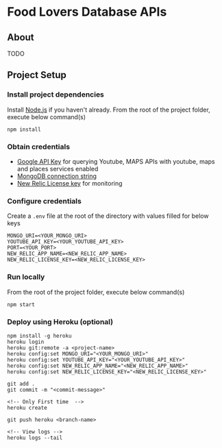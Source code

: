 # Food Lovers Database APIs

## About

TODO

## Project Setup

### Install project dependencies

Install [Node.js](https://nodejs.org/en/) if you haven't already.
From the root of the project folder, execute below command(s)

```
npm install
```

### Obtain credentials

- [Google API Key](https://developers.google.com/workspace/guides/create-credentials) for querying Youtube, MAPS APIs with youtube, maps and places services enabled
- [MongoDB connection string](https://docs.atlas.mongodb.com/tutorial/create-new-cluster/)
- [New Relic License key](https://docs.newrelic.com/docs/apis/intro-apis/new-relic-api-keys/) for monitoring

### Configure credentials

Create a `.env` file at the root of the directory with values filled for below keys

```
MONGO_URI=<YOUR_MONGO_URI>
YOUTUBE_API_KEY=<YOUR_YOUTUBE_API_KEY>
PORT=<YOUR_PORT>
NEW_RELIC_APP_NAME=<NEW_RELIC_APP_NAME>
NEW_RELIC_LICENSE_KEY=<NEW_RELIC_LICENSE_KEY>
```

### Run locally

From the root of the project folder, execute below command(s)

```
npm start
```

### Deploy using Heroku (optional)

```
npm install -g heroku
heroku login
heroku git:remote -a <project-name>
heroku config:set MONGO_URI="<YOUR_MONGO_URI>"
heroku config:set YOUTUBE_API_KEY="<YOUR_YOUTUBE_API_KEY>"
heroku config:set NEW_RELIC_APP_NAME="<NEW_RELIC_APP_NAME>"
heroku config:set NEW_RELIC_LICENSE_KEY="<NEW_RELIC_LICENSE_KEY>"

git add .
git commit -m "<commit-message>"

<!-- Only First time  -->
heroku create

git push heroku <branch-name>

<!-- View logs -->
heroku logs --tail
```
